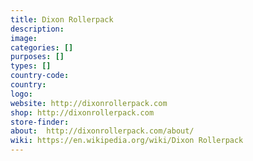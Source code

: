 ```yaml
---
title: Dixon Rollerpack
description:
image:
categories: []
purposes: []
types: []
country-code:
country:
logo:
website: http://dixonrollerpack.com
shop: http://dixonrollerpack.com
store-finder:
about:  http://dixonrollerpack.com/about/
wiki: https://en.wikipedia.org/wiki/Dixon Rollerpack
---
```

